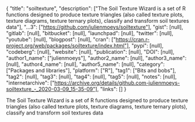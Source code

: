 {
  "title": "soiltexture",
  "description": ["The Soil Texture Wizard is a set of R functions designed to produce texture triangles (also called texture plots, texture diagrams, texture ternary plots), classify and transform soil textures data"],
  "...3": ["https://github.com/julienmoeys/soiltexture"],
  "gist": [null],
  "gitlab": [null],
  "bitbucket": [null],
  "launchpad": [null],
  "twitter": [null],
  "youtube": [null],
  "blogpost": [null],
  "cran": ["https://cran.r-project.org/web/packages/soiltexture/index.html"],
  "pypi": [null],
  "codeberg": [null],
  "website": [null],
  "publication": [null],
  "DOI": [null],
  "author1_name": ["julienmoeys"],
  "author2_name": [null],
  "author3_name": [null],
  "author4_name": [null],
  "author5_name": [null],
  "category": ["Packages and libraries"],
  "platform": ["R"],
  "tag1": ["Bits and bobs"],
  "tag2": [null],
  "tag3": [null],
  "tag4": [null],
  "tag5": [null],
  "notes": [null],
  "internetarchive": ["https://archive.org/details/github.com-julienmoeys-soiltexture_-_2020-03-09_15-35-09"],
  "links": []
}

<!-- Generated by csv2md.R – do not edit by hand -->

The Soil Texture Wizard is a set of R functions designed to produce texture triangles (also called texture plots, texture diagrams, texture ternary plots), classify and transform soil textures data